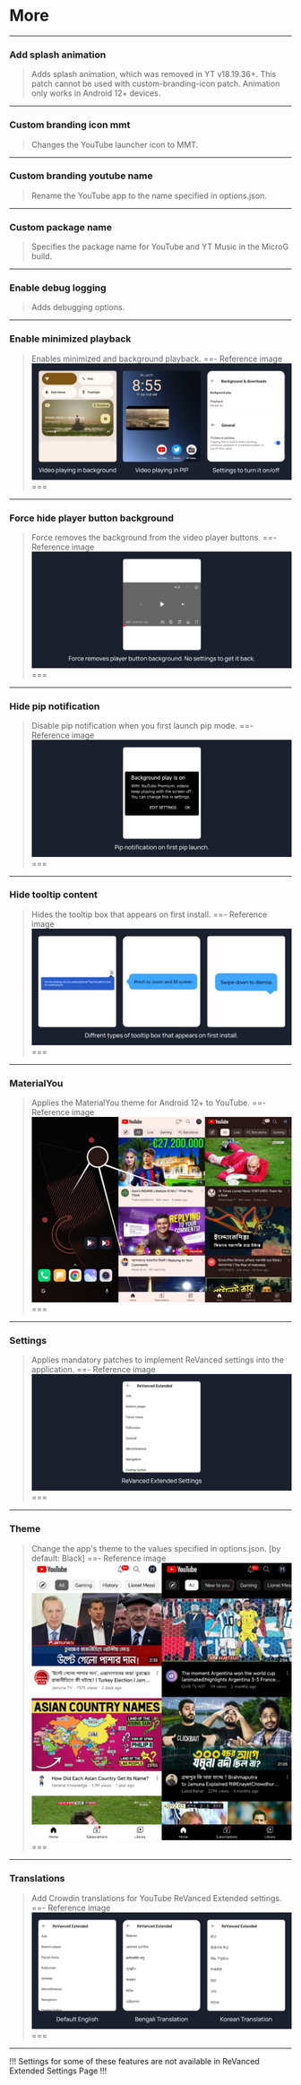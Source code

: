 # More
---
### Add splash animation
>Adds splash animation, which was removed in YT v18.19.36+. This patch cannot be used with custom-branding-icon patch.
>Animation only works in Android 12+ devices.
---
### Custom branding icon mmt
>Changes the YouTube launcher icon to MMT.
---
### Custom branding youtube name
>Rename the YouTube app to the name specified in options.json.
---
### Custom package name
>Specifies the package name for YouTube and YT Music in the MicroG build.
---
### Enable debug logging
>Adds debugging options.
---
### Enable minimized playback
>Enables minimized and background playback.
==- Reference image
![](/assets/youtube/more/Enable-minimized-playback.jpg)
===
---
### Force hide player button background
>Force removes the background from the video player buttons.
==- Reference image
![](/assets/youtube/more/Force-hide-player-button-background.jpg)
===
---
### Hide pip notification
>Disable pip notification when you first launch pip mode.
==- Reference image
![](/assets/youtube/more/Hide-pip-notification.jpg)
===
---
### Hide tooltip content
>Hides the tooltip box that appears on first install.
==- Reference image
![](/assets/youtube/more/Hide-tooltip-content.jpg)
===
---
### MaterialYou
>Applies the MaterialYou theme for Android 12+ to YouTube.
==- Reference image
![](/assets/youtube/more/MaterialYou.jpg)
===
---
### Settings
>Applies mandatory patches to implement ReVanced settings into the application.
==- Reference image
![](/assets/youtube/more/settings.jpg)
===
---
### Theme
>Change the app's theme to the values specified in options.json. [by default: Black]
==- Reference image
![](/assets/youtube/more/Theme.jpg)
===
---
### Translations
>Add Crowdin translations for YouTube ReVanced Extended settings.
==- Reference image
![](/assets/youtube/more/Translations.jpg)
===
---
!!!
Settings for some of these features are not available in ReVanced Extended Settings Page
!!!